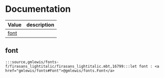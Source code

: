 # Documentation
|Value|description|
|---|---|
|[font](#font)||

## font

```moonbit
:::source,gmlewis/fonts-f/firasans_lightitalic/firasans_lightitalic.mbt,16799:::let font : <a href="gmlewis/fonts#Font">@gmlewis/fonts.Font</a>
```

